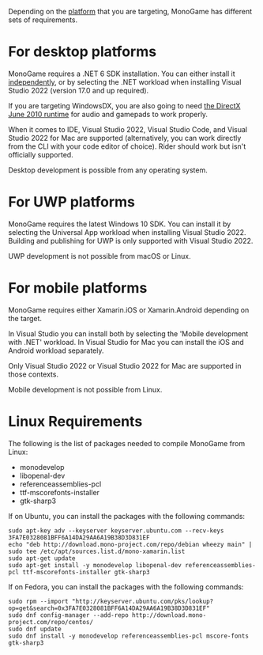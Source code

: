 Depending on the [platform](Documentation/articles/platforms/0_platforms.md) that you are targeting, MonoGame has different sets of requirements.

For desktop platforms
====================

MonoGame requires a .NET 6 SDK installation.
You can either install it [independently](https://dotnet.microsoft.com/download/dotnet), or by selecting the .NET workload when installing Visual Studio 2022 (version 17.0 and up required).

If you are targeting WindowsDX, you are also going to need [the DirectX June 2010 runtime](https://www.microsoft.com/en-us/download/details.aspx?id=8109) for audio and gamepads to work properly.

When it comes to IDE, Visual Studio 2022, Visual Studio Code, and Visual Studio 2022 for Mac are supported (alternatively, you can work directly from the CLI with your code editor of choice). Rider should work but isn't officially supported.

Desktop development is possible from any operating system.

For UWP platforms
====================

MonoGame requires the latest Windows 10 SDK.
You can install it by selecting the Universal App workload when installing Visual Studio 2022.
Building and publishing for UWP is only supported with Visual Studio 2022.

UWP development is not possible from macOS or Linux.

For mobile platforms
====================

MonoGame requires either Xamarin.iOS or Xamarin.Android depending on the target.

In Visual Studio you can install both by selecting the 'Mobile development with .NET' workload.
In Visual Studio for Mac you can install the iOS and Android workload separately.

Only Visual Studio 2022 or Visual Studio 2022 for Mac are supported in those contexts.

Mobile development is not possible from Linux.

Linux Requirements
==================

The following is the list of packages needed to compile MonoGame from Linux:

* monodevelop
* libopenal-dev
* referenceassemblies-pcl
* ttf-mscorefonts-installer
* gtk-sharp3

If on Ubuntu, you can install the packages with the following commands:

```Shell
sudo apt-key adv --keyserver keyserver.ubuntu.com --recv-keys 3FA7E0328081BFF6A14DA29AA6A19B38D3D831EF
echo "deb http://download.mono-project.com/repo/debian wheezy main" | sudo tee /etc/apt/sources.list.d/mono-xamarin.list
sudo apt-get update
sudo apt-get install -y monodevelop libopenal-dev referenceassemblies-pcl ttf-mscorefonts-installer gtk-sharp3
```

If on Fedora, you can install the packages with the following commands:

```Shell
sudo rpm --import "http://keyserver.ubuntu.com/pks/lookup?op=get&search=0x3FA7E0328081BFF6A14DA29AA6A19B38D3D831EF"
sudo dnf config-manager --add-repo http://download.mono-project.com/repo/centos/
sudo dnf update
sudo dnf install -y monodevelop referenceassemblies-pcl mscore-fonts gtk-sharp3
```
